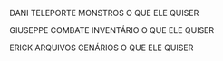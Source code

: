 DANI
TELEPORTE
MONSTROS
O QUE ELE QUISER

GIUSEPPE
COMBATE
INVENTÁRIO
O QUE ELE QUISER

ERICK
ARQUIVOS
CENÁRIOS
O QUE ELE QUISER